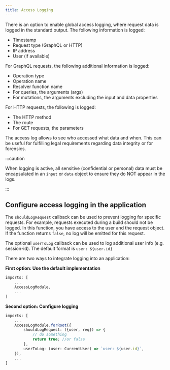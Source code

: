 ```yaml
---
title: Access Logging
---
```


There is an option to enable global access logging, where request data is logged in the standard output. The following information is logged:

- Timestamp
- Request type (GraphQL or HTTP)
- IP address
- User (if available)

For GraphQL requests, the following additional information is logged:

- Operation type
- Operation name
- Resolver function name
- For queries, the arguments (args)
- For mutations, the arguments excluding the input and data properties

For HTTP requests, the following is logged:

- The HTTP method
- The route
- For GET requests, the parameters

The access log allows to see who accessed what data and when. This can be useful for fulfilling legal requirements regarding data integrity or for forensics.

:::caution

When logging is active, all sensitive (confidential or personal) data must be encapsulated in an `input` or `data` object to ensure they do NOT appear in the logs.

:::

## Configure access logging in the application

The `shouldLogRequest` callback can be used to prevent logging for specific requests. For example, requests executed during a build should not be logged. In this function, you have access to the user and the request object. If the function returns `false`, no log will be emitted for this request.

The optional `userToLog` callback can be used to log additional user info (e.g. session-id). The default format is `user: ${user.id}`

There are two ways to integrate logging into an application:

**First option: Use the default implementation**

```ts
imports: [
    ...
    AccessLogModule,
    ...
]
```

**Second option: Configure logging**

```ts
imports: [
    ...
    AccessLogModule.forRoot({
        shouldLogRequest: ({user, req}) => {
            // do something
            return true; //or false
        },
        userToLog: (user: CurrentUser) => `user: ${user.id}`,
    }),
    ...
]
```
